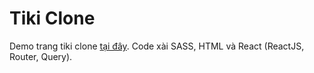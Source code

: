 # Tiki Clone

Demo trang tiki clone [tại đây](https://stackblitz-starters-kls6xx.stackblitz.io/).
Code xài SASS, HTML và React (ReactJS, Router, Query).
